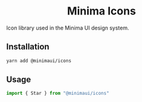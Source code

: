 <h1 align="center">Minima Icons</h1>

Icon library used in the Minima UI design system.

## Installation

```sh
yarn add @minimaui/icons
```

## Usage

```jsx
import { Star } from "@minimaui/icons"
```
